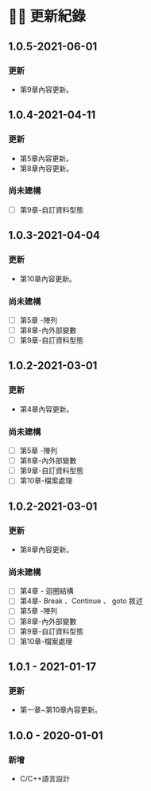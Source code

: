 # 🧙‍♂️ 更新紀錄

## 1.0.5-2021-06-01

### 更新

* 第9章內容更新。

## 1.0.4-2021-04-11

### 更新

* 第5章內容更新。
* 第8章內容更新。

### **尚未建構**

* [ ] 第9章-自訂資料型態

## 1.0.3-2021-04-04

### 更新

* 第10章內容更新。

### **尚未建構**

* [ ] 第5章 -陣列
* [ ] 第8章-內外部變數
* [ ] 第9章-自訂資料型態

## 1.0.2-2021-03-01

### 更新

* 第4章內容更新。

### **尚未建構**

* [ ] 第5章 -陣列
* [ ] 第8章-內外部變數
* [ ] 第9章-自訂資料型態
* [ ] 第10章-檔案處理

## 1.0.2-2021-03-01

### 更新

* 第8章內容更新。

### **尚未建構**

* [ ] 第4章 - 迴圈結構
* [ ] 第4章- Break 、Continue 、 goto 敘述
* [ ] 第5章 -陣列
* [ ] 第8章-內外部變數
* [ ] 第9章-自訂資料型態
* [ ] 第10章-檔案處理

## 1.0.1 - 2021-01-17

### 更新

* 第一章~第10章內容更新。

## 1.0.0 - 2020-01-01

### 新增

* C/C++語言設計

